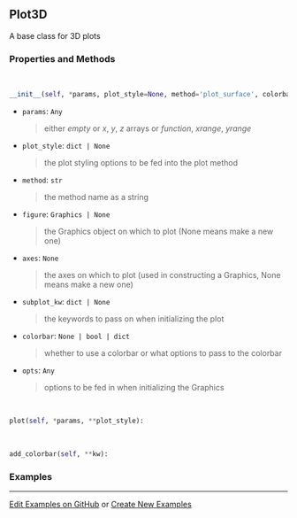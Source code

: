 ## <a id="McUtils.Plots.Plots.Plot3D">Plot3D</a>
A base class for 3D plots

### Properties and Methods
<a id="McUtils.Plots.Plots.Plot3D.__init__">&nbsp;</a>
```python
__init__(self, *params, plot_style=None, method='plot_surface', colorbar=None, figure=None, axes=None, subplot_kw=None, **opts): 
```

- `params`: `Any`
    >either _empty_ or _x_, _y_, _z_ arrays or _function_, _xrange_, _yrange_
- `plot_style`: `dict | None`
    >the plot styling options to be fed into the plot method
- `method`: `str`
    >the method name as a string
- `figure`: `Graphics | None`
    >the Graphics object on which to plot (None means make a new one)
- `axes`: `None`
    >the axes on which to plot (used in constructing a Graphics, None means make a new one)
- `subplot_kw`: `dict | None`
    >the keywords to pass on when initializing the plot
- `colorbar`: `None | bool | dict`
    >whether to use a colorbar or what options to pass to the colorbar
- `opts`: `Any`
    >options to be fed in when initializing the Graphics

<a id="McUtils.Plots.Plots.Plot3D.plot">&nbsp;</a>
```python
plot(self, *params, **plot_style): 
```

<a id="McUtils.Plots.Plots.Plot3D.add_colorbar">&nbsp;</a>
```python
add_colorbar(self, **kw): 
```

### Examples


___

[Edit Examples on GitHub](https://github.com/McCoyGroup/References/edit/gh-pages/Documentation/examples/McUtils/Plots/Plots/Plot3D.md) or 
[Create New Examples](https://github.com/McCoyGroup/References/new/gh-pages/?filename=Documentation/examples/McUtils/Plots/Plots/Plot3D.md)